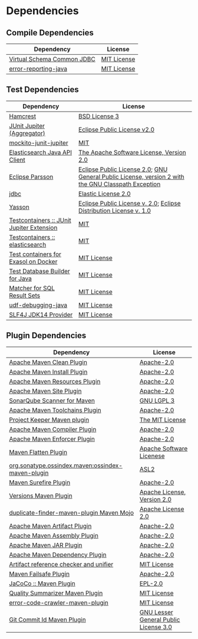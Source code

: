 <!-- @formatter:off -->
# Dependencies

## Compile Dependencies

| Dependency                      | License          |
| ------------------------------- | ---------------- |
| [Virtual Schema Common JDBC][0] | [MIT License][1] |
| [error-reporting-java][2]       | [MIT License][3] |

## Test Dependencies

| Dependency                                      | License                                                                                                        |
| ----------------------------------------------- | -------------------------------------------------------------------------------------------------------------- |
| [Hamcrest][4]                                   | [BSD License 3][5]                                                                                             |
| [JUnit Jupiter (Aggregator)][6]                 | [Eclipse Public License v2.0][7]                                                                               |
| [mockito-junit-jupiter][8]                      | [MIT][9]                                                                                                       |
| [Elasticsearch Java API Client][10]             | [The Apache Software License, Version 2.0][11]                                                                 |
| [Eclipse Parsson][12]                           | [Eclipse Public License 2.0][13]; [GNU General Public License, version 2 with the GNU Classpath Exception][14] |
| [jdbc][15]                                      | [Elastic License 2.0][16]                                                                                      |
| [Yasson][17]                                    | [Eclipse Public License v. 2.0][18]; [Eclipse Distribution License v. 1.0][19]                                 |
| [Testcontainers :: JUnit Jupiter Extension][20] | [MIT][21]                                                                                                      |
| [Testcontainers :: elasticsearch][20]           | [MIT][21]                                                                                                      |
| [Test containers for Exasol on Docker][22]      | [MIT License][23]                                                                                              |
| [Test Database Builder for Java][24]            | [MIT License][25]                                                                                              |
| [Matcher for SQL Result Sets][26]               | [MIT License][27]                                                                                              |
| [udf-debugging-java][28]                        | [MIT License][29]                                                                                              |
| [SLF4J JDK14 Provider][30]                      | [MIT License][31]                                                                                              |

## Plugin Dependencies

| Dependency                                              | License                                     |
| ------------------------------------------------------- | ------------------------------------------- |
| [Apache Maven Clean Plugin][32]                         | [Apache-2.0][11]                            |
| [Apache Maven Install Plugin][33]                       | [Apache-2.0][11]                            |
| [Apache Maven Resources Plugin][34]                     | [Apache-2.0][11]                            |
| [Apache Maven Site Plugin][35]                          | [Apache-2.0][11]                            |
| [SonarQube Scanner for Maven][36]                       | [GNU LGPL 3][37]                            |
| [Apache Maven Toolchains Plugin][38]                    | [Apache-2.0][11]                            |
| [Project Keeper Maven plugin][39]                       | [The MIT License][40]                       |
| [Apache Maven Compiler Plugin][41]                      | [Apache-2.0][11]                            |
| [Apache Maven Enforcer Plugin][42]                      | [Apache-2.0][11]                            |
| [Maven Flatten Plugin][43]                              | [Apache Software Licenese][11]              |
| [org.sonatype.ossindex.maven:ossindex-maven-plugin][44] | [ASL2][45]                                  |
| [Maven Surefire Plugin][46]                             | [Apache-2.0][11]                            |
| [Versions Maven Plugin][47]                             | [Apache License, Version 2.0][11]           |
| [duplicate-finder-maven-plugin Maven Mojo][48]          | [Apache License 2.0][49]                    |
| [Apache Maven Artifact Plugin][50]                      | [Apache-2.0][11]                            |
| [Apache Maven Assembly Plugin][51]                      | [Apache-2.0][11]                            |
| [Apache Maven JAR Plugin][52]                           | [Apache-2.0][11]                            |
| [Apache Maven Dependency Plugin][53]                    | [Apache-2.0][11]                            |
| [Artifact reference checker and unifier][54]            | [MIT License][55]                           |
| [Maven Failsafe Plugin][56]                             | [Apache-2.0][11]                            |
| [JaCoCo :: Maven Plugin][57]                            | [EPL-2.0][58]                               |
| [Quality Summarizer Maven Plugin][59]                   | [MIT License][60]                           |
| [error-code-crawler-maven-plugin][61]                   | [MIT License][62]                           |
| [Git Commit Id Maven Plugin][63]                        | [GNU Lesser General Public License 3.0][64] |

[0]: https://github.com/exasol/virtual-schema-common-jdbc/
[1]: https://github.com/exasol/virtual-schema-common-jdbc/blob/main/LICENSE
[2]: https://github.com/exasol/error-reporting-java/
[3]: https://github.com/exasol/error-reporting-java/blob/main/LICENSE
[4]: http://hamcrest.org/JavaHamcrest/
[5]: http://opensource.org/licenses/BSD-3-Clause
[6]: https://junit.org/junit5/
[7]: https://www.eclipse.org/legal/epl-v20.html
[8]: https://github.com/mockito/mockito
[9]: https://opensource.org/licenses/MIT
[10]: https://github.com/elastic/elasticsearch-java/
[11]: https://www.apache.org/licenses/LICENSE-2.0.txt
[12]: https://github.com/eclipse-ee4j/parsson
[13]: https://projects.eclipse.org/license/epl-2.0
[14]: https://projects.eclipse.org/license/secondary-gpl-2.0-cp
[15]: https://github.com/elastic/elasticsearch
[16]: https://raw.githubusercontent.com/elastic/elasticsearch/v8.12.2/licenses/ELASTIC-LICENSE-2.0.txt
[17]: https://projects.eclipse.org/projects/ee4j.yasson
[18]: http://www.eclipse.org/legal/epl-v20.html
[19]: http://www.eclipse.org/org/documents/edl-v10.php
[20]: https://java.testcontainers.org
[21]: http://opensource.org/licenses/MIT
[22]: https://github.com/exasol/exasol-testcontainers/
[23]: https://github.com/exasol/exasol-testcontainers/blob/main/LICENSE
[24]: https://github.com/exasol/test-db-builder-java/
[25]: https://github.com/exasol/test-db-builder-java/blob/main/LICENSE
[26]: https://github.com/exasol/hamcrest-resultset-matcher/
[27]: https://github.com/exasol/hamcrest-resultset-matcher/blob/main/LICENSE
[28]: https://github.com/exasol/udf-debugging-java/
[29]: https://github.com/exasol/udf-debugging-java/blob/main/LICENSE
[30]: http://www.slf4j.org
[31]: http://www.opensource.org/licenses/mit-license.php
[32]: https://maven.apache.org/plugins/maven-clean-plugin/
[33]: https://maven.apache.org/plugins/maven-install-plugin/
[34]: https://maven.apache.org/plugins/maven-resources-plugin/
[35]: https://maven.apache.org/plugins/maven-site-plugin/
[36]: http://docs.sonarqube.org/display/PLUG/Plugin+Library/sonar-scanner-maven/sonar-maven-plugin
[37]: http://www.gnu.org/licenses/lgpl.txt
[38]: https://maven.apache.org/plugins/maven-toolchains-plugin/
[39]: https://github.com/exasol/project-keeper/
[40]: https://github.com/exasol/project-keeper/blob/main/LICENSE
[41]: https://maven.apache.org/plugins/maven-compiler-plugin/
[42]: https://maven.apache.org/enforcer/maven-enforcer-plugin/
[43]: https://www.mojohaus.org/flatten-maven-plugin/
[44]: https://sonatype.github.io/ossindex-maven/maven-plugin/
[45]: http://www.apache.org/licenses/LICENSE-2.0.txt
[46]: https://maven.apache.org/surefire/maven-surefire-plugin/
[47]: https://www.mojohaus.org/versions/versions-maven-plugin/
[48]: https://basepom.github.io/duplicate-finder-maven-plugin
[49]: http://www.apache.org/licenses/LICENSE-2.0.html
[50]: https://maven.apache.org/plugins/maven-artifact-plugin/
[51]: https://maven.apache.org/plugins/maven-assembly-plugin/
[52]: https://maven.apache.org/plugins/maven-jar-plugin/
[53]: https://maven.apache.org/plugins/maven-dependency-plugin/
[54]: https://github.com/exasol/artifact-reference-checker-maven-plugin/
[55]: https://github.com/exasol/artifact-reference-checker-maven-plugin/blob/main/LICENSE
[56]: https://maven.apache.org/surefire/maven-failsafe-plugin/
[57]: https://www.jacoco.org/jacoco/trunk/doc/maven.html
[58]: https://www.eclipse.org/legal/epl-2.0/
[59]: https://github.com/exasol/quality-summarizer-maven-plugin/
[60]: https://github.com/exasol/quality-summarizer-maven-plugin/blob/main/LICENSE
[61]: https://github.com/exasol/error-code-crawler-maven-plugin/
[62]: https://github.com/exasol/error-code-crawler-maven-plugin/blob/main/LICENSE
[63]: https://github.com/git-commit-id/git-commit-id-maven-plugin
[64]: http://www.gnu.org/licenses/lgpl-3.0.txt
